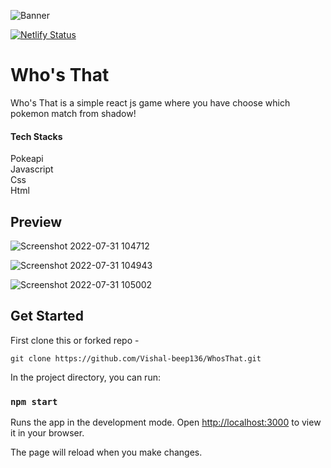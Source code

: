 ![Banner](https://user-images.githubusercontent.com/82146140/182009172-8d3d3320-33cf-42e2-8a10-2e2df013c943.png)

[![Netlify Status](https://api.netlify.com/api/v1/badges/90060de6-ff31-4ce1-b016-7e8385fd0ee6/deploy-status)](https://whos-that.netlify.app/)

# Who's That 

Who's That is a simple react js game where you have choose which pokemon match from shadow!

#### Tech Stacks

Pokeapi <br>
Javascript <br>
Css <br>
Html <br>


## Preview 

![Screenshot 2022-07-31 104712](https://user-images.githubusercontent.com/82146140/182011667-8dd4e6e0-b5ca-4039-b512-4c6c92f8d4f0.png)

![Screenshot 2022-07-31 104943](https://user-images.githubusercontent.com/82146140/182011680-523e819d-2086-4a5d-a223-14cbb15a1d11.png)

![Screenshot 2022-07-31 105002](https://user-images.githubusercontent.com/82146140/182011691-1a8e1a4c-20dd-4f8e-9fb2-f89f0ca5f67d.png)

## Get Started

First clone this or forked repo -

```
git clone https://github.com/Vishal-beep136/WhosThat.git
```



In the project directory, you can run:

### `npm start`

Runs the app in the development mode.
Open [http://localhost:3000](http://localhost:3000) to view it in your browser.

The page will reload when you make changes.

